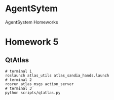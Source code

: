 AgentSytem
==========

AgentSystem Homeworks

# Homework 5

## QtAtlas

    # terminal 1
    roslaunch atlas_utils atlas_sandia_hands.launch
    # terminal 2
    rosrun atlas_msgs action_server
    # terminal 3
    python scripts/qtatlas.py
    
